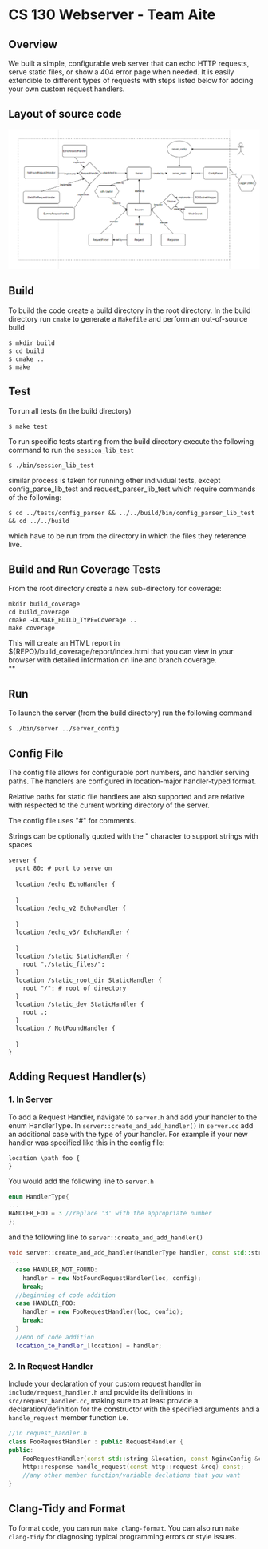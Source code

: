 # CS 130 Webserver - Team Aite

## Overview
We built a simple, configurable web server that can echo HTTP requests, serve static files, or show a 404 error page when needed. It is easily extendible to different types of requests with steps listed below for adding your own custom request handlers.

## Layout of source code
![Layout of source code](./static_files/layout.png)  

## Build
To build the code create a build directory in the root directory. In the build directory run `cmake` to generate a `Makefile` and perform an out-of-source build
```
$ mkdir build
$ cd build
$ cmake ..
$ make
```  

## Test
To run all tests (in the build directory)
```
$ make test
```
To run specific tests starting from the build directory execute the following command to run the `session_lib_test` 
```
$ ./bin/session_lib_test
```
similar process is taken for running other individual tests, except config_parse_lib_test and request_parser_lib_test which require commands of the following:
```
$ cd ../tests/config_parser && ../../build/bin/config_parser_lib_test && cd ../../build
```
which have to be run from the directory in which the files they reference live.  

## Build and Run Coverage Tests
From the root directory create a new sub-directory for coverage:
```
mkdir build_coverage
cd build_coverage
cmake -DCMAKE_BUILD_TYPE=Coverage ..
make coverage
```
This will create an HTML report in ${REPO}/build_coverage/report/index.html that you can view in your browser with detailed information on line and branch coverage.  
**

## Run  
To launch the server (from the build directory) run the following command
```
$ ./bin/server ../server_config
```  

## Config File
The config file allows for configurable port numbers, and handler serving paths. The handlers are configured in location-major handler-typed format.

Relative paths for static file handlers are also supported and are relative with respected to the current working directory of the server.

The config file uses "#" for comments.

Strings can be optionally quoted with the " character to support strings with spaces
```
server {
  port 80; # port to serve on

  location /echo EchoHandler {

  }
  location /echo_v2 EchoHandler {

  }
  location /echo_v3/ EchoHandler {

  }
  location /static StaticHandler {
    root "./static_files/";
  }
  location /static_root_dir StaticHandler {
    root "/"; # root of directory
  }
  location /static_dev StaticHandler {
    root .;
  }
  location / NotFoundHandler {

  }
}
```

## Adding Request Handler(s)
### 1. In Server
 To add a Request Handler, navigate to `server.h` and add your handler to the enum HandlerType. In `server::create_and_add_handler()` in `server.cc` add an additional case with the type of your handler. For example if your new handler was specified like this in the config file:
```
location \path foo {
}
``` 
You would add the following line to `server.h`
``` cpp
enum HandlerType{
...
HANDLER_FOO = 3 //replace '3' with the appropriate number
};
```
and the following line to `server::create_and_add_handler()`
``` cpp
void server::create_and_add_handler(HandlerType handler, const std::string &location, const NginxConfig &config) {
...
  case HANDLER_NOT_FOUND:
    handler = new NotFoundRequestHandler(loc, config);
    break;
  //beginning of code addition
  case HANDLER_FOO:
    handler = new FooRequestHandler(loc, config);
    break;
  }
  //end of code addition
  location_to_handler_[location] = handler;
```
### 2. In Request Handler
Include your declaration of your custom request handler in `include/request_handler.h` and provide its definitions in `src/request_handler.cc`, making sure to at least provide a declaration/definition for the constructor with the specified arguments and a `handle_request` member function i.e.
```cpp
//in request_handler.h
class FooRequestHandler : public RequestHandler {
public: 
    FooRequestHandler(const std::string &location, const NginxConfig &config) {}
    http::response handle_request(const http::request &req) const;
    //any other member function/variable declations that you want
}
```
## Clang-Tidy and Format
To format code, you can run `make clang-format`.
You can also run `make clang-tidy` for diagnosing typical programming errors or style issues.



